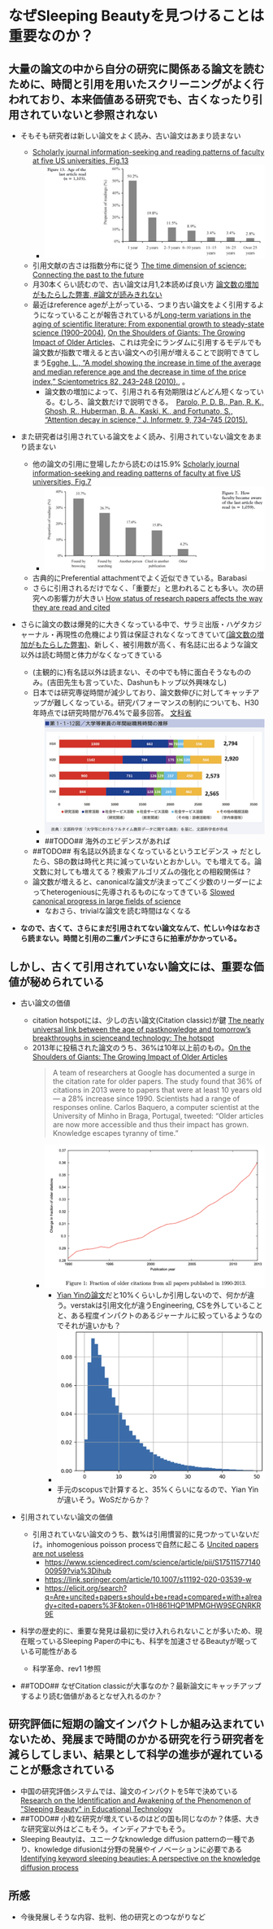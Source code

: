 # なぜSleeping Beautyを見つけることは重要なのか？

## 大量の論文の中から自分の研究に関係ある論文を読むために、時間と引用を用いたスクリーニングがよく行われており、本来価値ある研究でも、古くなったり引用されていないと参照されない

- そもそも研究者は新しい論文をよく読み、古い論文はあまり読まない
    - [Scholarly journal information-seeking and reading patterns of faculty at five US universities, Fig.13](https://onlinelibrary.wiley.com/doi/abs/10.1087/2009208)
        - ![何年前の論文をよく読むか](fig_king2009-2.png) 
    - 引用文献の古さは指数分布に従う [The time dimension of science: Connecting the past to the future](https://www.sciencedirect.com/science/article/pii/S1751157717300020)
    - 月30本くらい読むので、古い論文は月1,2本読めば良い方 [論文数の増加がもたらした弊害, #論文が読みきれない](../rev4/README.md)
    - 最近はreference ageが上がっている、つまり古い論文をよく引用するようになっていることが報告されているが[Long-term variations in the aging of scientific literature: From exponential growth to steady-state science (1900–2004)](), [On the Shoulders of Giants: The Growing Impact of Older Articles](https://arxiv.org/pdf/1411.0275.pdf)、これは完全にランダムに引用するモデルでも論文数が指数で増えると古い論文への引用が増えることで説明できてしまう[Egghe, L., “A model showing the increase in time of the average and median reference age and the decrease in time of the price index,” Scientometrics 82, 243–248 (2010).](), 。
        - 論文数の増加によって、引用される有効期限はどんどん短くなっている。むしろ、論文数だけで説明できる。　[Parolo, P. D. B., Pan, R. K., Ghosh, R., Huberman, B. A., Kaski, K., and Fortunato, S., “Attention decay in science,” J. Informetr. 9, 734–745 (2015).]()

- また研究者は引用されている論文をよく読み、引用されていない論文をあまり読まない
    - 他の論文の引用に登場したから読むのは15.9% [Scholarly journal information-seeking and reading patterns of faculty at five US universities, Fig.7](https://onlinelibrary.wiley.com/doi/abs/10.1087/2009208)
        - ![どこから論文を見つけたか](fig_king2009-3.png) 
    - 古典的にPreferential attachmentでよく近似できている。Barabasi
    - さらに引用されるだけでなく、「重要だ」と思われることも多い。次の研究への影響力が大きい [How status of research papers affects the way they are read and cited](https://www.sciencedirect.com/science/article/pii/S0048733322000129)


- さらに論文の数は爆発的に大きくなっている中で、サラミ出版・ハゲタカジャーナル・再現性の危機により質は保証されなくなってきていて[(論文数の増加がもたらした弊害)](../rev4/README.md)、新しく、被引用数が高く、有名誌に出るような論文以外は読む時間と体力がなくなってきている
    - (主観的に)有名誌以外は読まない、その中でも特に面白そうなもののみ。(吉田先生も言っていた、Dashunもトップ以外興味なし)
    - 日本では研究専従時間が減少しており、論文数伸びに対してキャッチアップが難しくなっている。研究パフォーマンスの制約についても、H30年時点では研究時間が76.4%で最多回答。 [文科省](https://www.mext.go.jp/b_menu/hakusho/html/hpaa202201/1421221_00005.html)
        - ![文科省](fig_mextR4-1.png) 
        - ##TODO## 海外のエビデンスがあれば
    - ##TODO## 有名誌以外読まなくなっているというエビデンス
    -> だとしたら、SBの数は時代と共に減っていないとおかしい。でも増えてる。論文数に対しても増えてる？検索アルゴリズムの強化との相殺関係は？
    - 論文数が増えると、canonicalな論文が決まってごく少数のリーダーによってheterogeniousに先導されるものになってきている [Slowed canonical progress in large fields of science](https://www.pnas.org/doi/10.1073/pnas.2021636118)
        - なおさら、trivialな論文を読む時間はなくなる

- **なので、古くて、さらにまだ引用されてない論文なんて、忙しい今はなおさら読まない。時間と引用の二重パンチにさらに拍車がかかっている。**

## しかし、古くて引用されていない論文には、重要な価値が秘められている

- 古い論文の価値
    - citation hotspotには、少しの古い論文(Citation classic)が鍵 [The nearly universal link between the age of pastknowledge and tomorrow’s breakthroughs in scienceand technology: The hotspot](https://www.science.org/doi/10.1126/sciadv.1601315)
    - 2013年に投稿された論文のうち、36%は10年以上前のもの。[On the Shoulders of Giants: The Growing Impact of Older Articles](https://arxiv.org/pdf/1411.0275.pdf)
        > A team of researchers at Google has documented a surge in the citation rate for older papers. The study found that 36% of citations in 2013 were to papers that were at least 10 years old — a 28% increase since 1990. Scientists had a range of responses online. Carlos Baquero, a computer scientist at the University of Minho in Braga, Portugal, tweeted: “Older articles are now more accessible and thus their impact has grown. Knowledge escapes tyranny of time.”
        - ![10年以上前の論文の引用割合](fig_verstak2014-1.png)
            - [Yian Yinの論文](https://www.sciencedirect.com/science/article/pii/S1751157717300020)だと10%くらいしか引用しないので、何かが違う。verstakは引用文化が違うEngineering, CSを外していることと、ある程度インパクトのあるジャーナルに絞っているようなのでそれが違いかも？
            - ![自分で計算したもの](fig__ref_age.png)
            - 手元のscopusで計算すると、35%くらいになるので、Yian Yinが違いそう。WoSだからか？

- 引用されていない論文の価値
    - 引用されていない論文のうち、数%は引用慣習的に見つかっていないだけ。inhomogenious poisson processで自然に起こる [Uncited papers are not useless]()
        - https://www.sciencedirect.com/science/article/pii/S1751157714000959?via%3Dihub
        - https://link.springer.com/article/10.1007/s11192-020-03539-w
        - https://elicit.org/search?q=Are+uncited+papers+should+be+read+compared+with+already+cited+papers%3F&token=01H861HQP1MPMGHW9SEGNRKR9E


- 科学の歴史的に、重要な発見は最初に受け入れられないことが多いため、現在眠っているSleeping Paperの中にも、科学を加速させるBeautyが眠っている可能性がある
    - 科学革命、rev1 1参照


- ##TODO## なぜCitation classicが大事なのか？最新論文にキャッチアップするより読む価値があるとなぜ入れるのか？

## 研究評価に短期の論文インパクトしか組み込まれていないため、発展まで時間のかかる研究を行う研究者を減らしてしまい、結果として科学の進歩が遅れていることが懸念されている

- 中国の研究評価システムでは、論文のインパクトを5年で決めている[Research on the Identification and Awakening of the Phenomenon of "Sleeping Beauty" in Educational Technology]()
- ##TODO## 小粒な研究が増えているのはどの国も同じなのか？体感、大きな研究室以外はどこもそう。インディアナでもそう。
- Sleeping Beautyは、ユニークなknowledge diffusion patternの一種であり、knowledge difusionは分野の発展やイノベーションに必要である [Identifying keyword sleeping beauties: A perspective on the knowledge diﬀusion process]()

## 所感
- 今後発展しそうな内容、批判、他の研究とのつながりなど